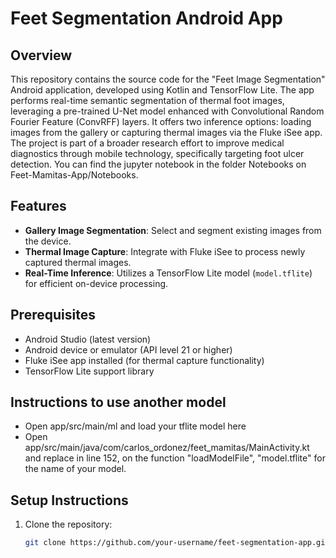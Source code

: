 # Feet Segmentation Android App

## Overview
This repository contains the source code for the "Feet Image Segmentation" Android application, developed using Kotlin and TensorFlow Lite. The app performs real-time semantic segmentation of thermal foot images, leveraging a pre-trained U-Net model enhanced with Convolutional Random Fourier Feature (ConvRFF) layers. It offers two inference options: loading images from the gallery or capturing thermal images via the Fluke iSee app. The project is part of a broader research effort to improve medical diagnostics through mobile technology, specifically targeting foot ulcer detection. You can find the jupyter notebook in the folder Notebooks on Feet-Mamitas-App/Notebooks.

## Features
- **Gallery Image Segmentation**: Select and segment existing images from the device.
- **Thermal Image Capture**: Integrate with Fluke iSee to process newly captured thermal images.
- **Real-Time Inference**: Utilizes a TensorFlow Lite model (`model.tflite`) for efficient on-device processing.

## Prerequisites
- Android Studio (latest version)
- Android device or emulator (API level 21 or higher)
- Fluke iSee app installed (for thermal capture functionality)
- TensorFlow Lite support library

## Instructions to use another model
- Open app/src/main/ml and load your tflite model here
- Open app/src/main/java/com/carlos_ordonez/feet_mamitas/MainActivity.kt and replace in line 152, on the function "loadModelFile", "model.tflite" for the name of your model.

## Setup Instructions
1. Clone the repository:
   ```bash
   git clone https://github.com/your-username/feet-segmentation-app.git
